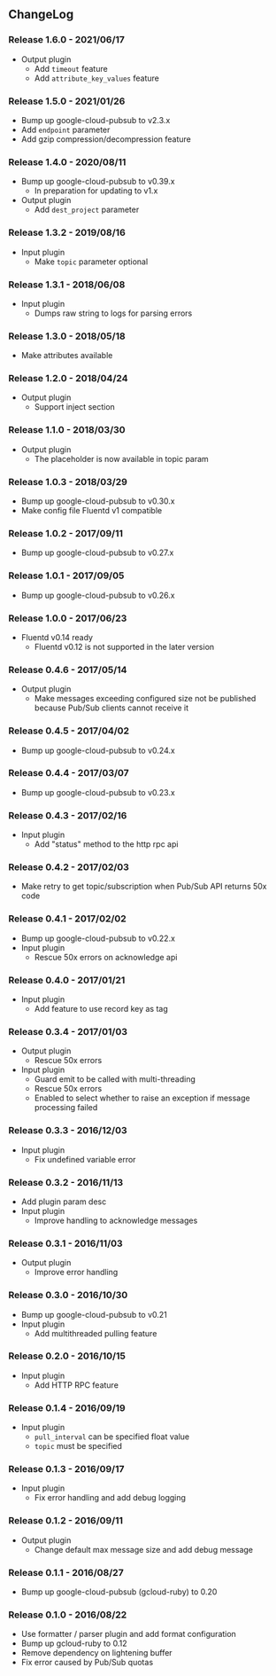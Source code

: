 ## ChangeLog

### Release 1.6.0 - 2021/06/17

- Output plugin
  - Add `timeout` feature
  - Add `attribute_key_values` feature

### Release 1.5.0 - 2021/01/26

- Bump up google-cloud-pubsub to v2.3.x
- Add `endpoint` parameter
- Add gzip compression/decompression feature

### Release 1.4.0 - 2020/08/11

- Bump up google-cloud-pubsub to v0.39.x
  - In preparation for updating to v1.x
- Output plugin
  - Add `dest_project` parameter

### Release 1.3.2 - 2019/08/16

- Input plugin
  - Make `topic` parameter optional

### Release 1.3.1 - 2018/06/08

- Input plugin
  - Dumps raw string to logs for parsing errors

### Release 1.3.0 - 2018/05/18

- Make attributes available 

### Release 1.2.0 - 2018/04/24

- Output plugin
  - Support inject section 

### Release 1.1.0 - 2018/03/30

- Output plugin
  - The placeholder is now available in topic param

### Release 1.0.3 - 2018/03/29

- Bump up google-cloud-pubsub to v0.30.x
- Make config file Fluentd v1 compatible

### Release 1.0.2 - 2017/09/11

- Bump up google-cloud-pubsub to v0.27.x

### Release 1.0.1 - 2017/09/05

- Bump up google-cloud-pubsub to v0.26.x

### Release 1.0.0 - 2017/06/23

- Fluentd v0.14 ready
  - Fluentd v0.12 is not supported in the later version

### Release 0.4.6 - 2017/05/14

- Output plugin
  - Make messages exceeding configured size not be published because Pub/Sub clients cannot receive it

### Release 0.4.5 - 2017/04/02

- Bump up google-cloud-pubsub to v0.24.x

### Release 0.4.4 - 2017/03/07

- Bump up google-cloud-pubsub to v0.23.x

### Release 0.4.3 - 2017/02/16

- Input plugin
  - Add "status" method to the http rpc api

### Release 0.4.2 - 2017/02/03

- Make retry to get topic/subscription when Pub/Sub API returns 50x code

### Release 0.4.1 - 2017/02/02

- Bump up google-cloud-pubsub to v0.22.x
- Input plugin
  - Rescue 50x errors on acknowledge api

### Release 0.4.0 - 2017/01/21

- Input plugin
  - Add feature to use record key as tag

### Release 0.3.4 - 2017/01/03

- Output plugin
  - Rescue 50x errors
- Input plugin
  - Guard emit to be called with multi-threading
  - Rescue 50x errors
  - Enabled to select whether to raise an exception if message processing failed

### Release 0.3.3 - 2016/12/03

- Input plugin
  - Fix undefined variable error

### Release 0.3.2 - 2016/11/13

- Add plugin param desc
- Input plugin
  - Improve handling to acknowledge messages

### Release 0.3.1 - 2016/11/03

- Output plugin
  - Improve error handling

### Release 0.3.0 - 2016/10/30

- Bump up google-cloud-pubsub to v0.21
- Input plugin
  - Add multithreaded pulling feature

### Release 0.2.0 - 2016/10/15

- Input plugin
  - Add HTTP RPC feature

### Release 0.1.4 - 2016/09/19

- Input plugin
  - `pull_interval` can be specified float value
  - `topic` must be specified

### Release 0.1.3 - 2016/09/17

- Input plugin
  - Fix error handling and add debug logging

### Release 0.1.2 - 2016/09/11

- Output plugin
  - Change default max message size and add debug message

### Release 0.1.1 - 2016/08/27

- Bump up google-cloud-pubsub (gcloud-ruby) to 0.20

### Release 0.1.0 - 2016/08/22

- Use formatter / parser plugin and add format configuration
- Bump up gcloud-ruby to 0.12
- Remove dependency on lightening buffer
- Fix error caused by Pub/Sub quotas
